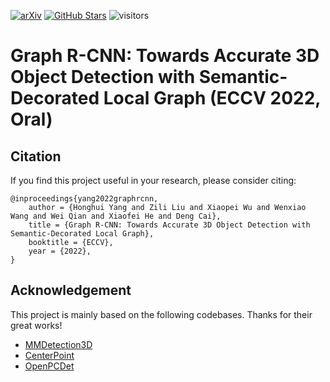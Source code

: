 [![arXiv](https://img.shields.io/badge/arXiv-Paper-<COLOR>.svg)](https://arxiv.org/abs/2208.03624)
[![GitHub Stars](https://img.shields.io/github/stars/Nightmare-n/GraphRCNN?style=social)](https://github.com/Nightmare-n/GraphRCNN)
![visitors](https://visitor-badge.glitch.me/badge?page_id=Nightmare-n/GraphRCNN)

# Graph R-CNN: Towards Accurate 3D Object Detection with Semantic-Decorated Local Graph (ECCV 2022, Oral)

## Citation 
If you find this project useful in your research, please consider citing:
```
@inproceedings{yang2022graphrcnn,
    author = {Honghui Yang and Zili Liu and Xiaopei Wu and Wenxiao Wang and Wei Qian and Xiaofei He and Deng Cai},
    title = {Graph R-CNN: Towards Accurate 3D Object Detection with Semantic-Decorated Local Graph},
    booktitle = {ECCV},
    year = {2022},
}
```

## Acknowledgement
This project is mainly based on the following codebases. Thanks for their great works!

* [MMDetection3D](https://github.com/open-mmlab/mmdetection3d)
* [CenterPoint](https://github.com/tianweiy/CenterPoint)
* [OpenPCDet](https://github.com/open-mmlab/OpenPCDet)
